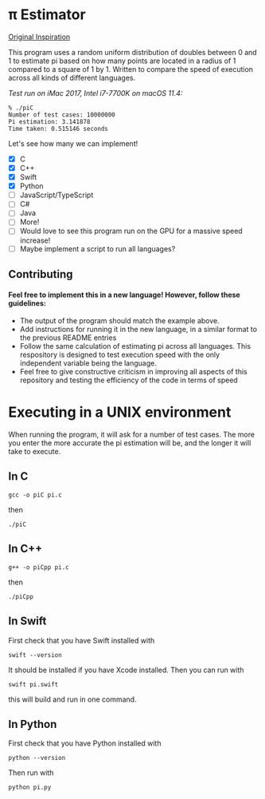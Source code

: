 # π Estimator
[Original Inspiration](https://youtu.be/pvimAM_SLic)

This program uses a random uniform distribution of doubles between 0 and 1 to estimate pi based on how many points are located in a radius of 1 compared to a square of 1 by 1. Written to compare the speed of execution across all kinds of different languages.

*Test run on iMac 2017, Intel i7-7700K on macOS 11.4:*
``` console 
% ./piC 
Number of test cases: 10000000
Pi estimation: 3.141878 
Time taken: 0.515146 seconds
````

Let's see how many we can implement!
- [x] C
- [x] C++
- [x] Swift
- [x] Python
- [ ] JavaScript/TypeScript
- [ ] C#
- [ ] Java
- [ ] More!
- [ ] Would love to see this program run on the GPU for a massive speed increase!
- [ ] Maybe implement a script to run all languages?

## Contributing
#### Feel free to implement this in a new language! However, follow these guidelines:
- The output of the program should match the example above.
- Add instructions for running it in the new language, in a similar format to the previous README entries
- Follow the same calculation of estimating pi across all languages. This respository is designed to test execution speed with the only independent variable being the language.
- Feel free to give constructive criticism in improving all aspects of this repository and testing the efficiency of the code in terms of speed


# Executing in a UNIX environment
When running the program, it will ask for a number of test cases. The more you enter the more accurate the pi estimation will be, and the longer it will take to execute.

## In C
```console
gcc -o piC pi.c
```
then
```console
./piC
```

## In C++
```console
g++ -o piCpp pi.c
```
then
```console
./piCpp
```

## In Swift
First check that you have Swift installed with
```console
swift --version
```
It should be installed if you have Xcode installed. 
Then you can run with
```console
swift pi.swift
```
this will build and run in one command.

## In Python
First check that you have Python installed with
```console
python --version
```
Then run with
```console
python pi.py
```
